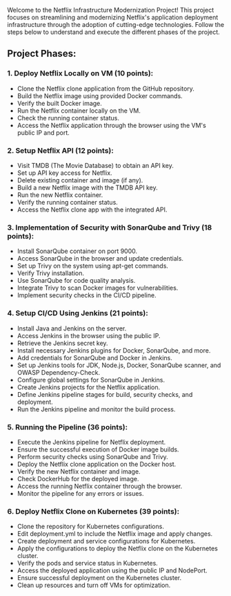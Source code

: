Welcome to the Netflix Infrastructure Modernization Project! This project focuses on streamlining and modernizing Netflix's application deployment infrastructure through the adoption of cutting-edge technologies. Follow the steps below to understand and execute the different phases of the project.

## Project Phases:

### 1. Deploy Netflix Locally on VM (10 points):
- Clone the Netflix clone application from the GitHub repository.
- Build the Netflix image using provided Docker commands.
- Verify the built Docker image.
- Run the Netflix container locally on the VM.
- Check the running container status.
- Access the Netflix application through the browser using the VM's public IP and port.

### 2. Setup Netflix API (12 points):
- Visit TMDB (The Movie Database) to obtain an API key.
- Set up API key access for Netflix.
- Delete existing container and image (if any).
- Build a new Netflix image with the TMDB API key.
- Run the new Netflix container.
- Verify the running container status.
- Access the Netflix clone app with the integrated API.

### 3. Implementation of Security with SonarQube and Trivy (18 points):
- Install SonarQube container on port 9000.
- Access SonarQube in the browser and update credentials.
- Set up Trivy on the system using apt-get commands.
- Verify Trivy installation.
- Use SonarQube for code quality analysis.
- Integrate Trivy to scan Docker images for vulnerabilities.
- Implement security checks in the CI/CD pipeline.

### 4. Setup CI/CD Using Jenkins (21 points):
- Install Java and Jenkins on the server.
- Access Jenkins in the browser using the public IP.
- Retrieve the Jenkins secret key.
- Install necessary Jenkins plugins for Docker, SonarQube, and more.
- Add credentials for SonarQube and Docker in Jenkins.
- Set up Jenkins tools for JDK, Node.js, Docker, SonarQube scanner, and OWASP Dependency-Check.
- Configure global settings for SonarQube in Jenkins.
- Create Jenkins projects for the Netflix application.
- Define Jenkins pipeline stages for build, security checks, and deployment.
- Run the Jenkins pipeline and monitor the build process.

### 5. Running the Pipeline (36 points):
- Execute the Jenkins pipeline for Netflix deployment.
- Ensure the successful execution of Docker image builds.
- Perform security checks using SonarQube and Trivy.
- Deploy the Netflix clone application on the Docker host.
- Verify the new Netflix container and image.
- Check DockerHub for the deployed image.
- Access the running Netflix container through the browser.
- Monitor the pipeline for any errors or issues.

### 6. Deploy Netflix Clone on Kubernetes (39 points):
- Clone the repository for Kubernetes configurations.
- Edit deployment.yml to include the Netflix image and apply changes.
- Create deployment and service configurations for Kubernetes.
- Apply the configurations to deploy the Netflix clone on the Kubernetes cluster.
- Verify the pods and service status in Kubernetes.
- Access the deployed application using the public IP and NodePort.
- Ensure successful deployment on the Kubernetes cluster.
- Clean up resources and turn off VMs for optimization.
